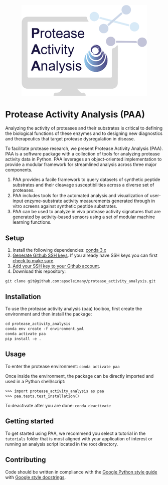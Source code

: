 <p align="center">
  <img src="img/PAA_logo.png" alt="logo" width="400" />
</p>

# Protease Activity Analysis (PAA)
Analyzing the activity of proteases and their substrates is critical to defining the
biological functions of these enzymes and to designing new diagnostics and therapeutics
that target protease dysregulation in disease.

To facilitate protease research, we present Protease Activity Analysis (PAA). PAA is a software package with a collection of tools for analyzing protease activity data in Python. PAA leverages an object-oriented implementation to provide a modular framework for streamlined analysis across three major components.  

1. PAA provides a facile framework to query datasets of synthetic peptide substrates and their cleavage susceptibilities across a diverse set of proteases. 
2. PAA includes tools for the automated analysis and visualization of user-input enzyme-substrate activity measurements generated through in vitro screens against synthetic peptide substrates. 
3. PAA can be used to analyze in vivo protease activity signatures that are generated by activity-based sensors using a set of modular machine learning functions.


## Setup
1. Install the following dependencies: [conda 3.x](https://docs.conda.io/en/latest/miniconda.html)
2. [Generate Github SSH keys](https://help.github.com/en/github/authenticating-to-github/generating-a-new-ssh-key-and-adding-it-to-the-ssh-agent). If you already have SSH keys you can first [check to make sure](https://help.github.com/en/github/authenticating-to-github/checking-for-existing-ssh-keys).
3. [Add your SSH key to your Github account](https://help.github.com/en/github/authenticating-to-github/adding-a-new-ssh-key-to-your-github-account).
4. Download this repository: 
```
git clone git@github.com:apsoleimany/protease_activity_analysis.git
```


## Installation
To use the protease activity analysis (paa) toolbox, first create the environment and then install the package:
```
cd protease_activity_analysis
conda env create -f environment.yml
conda activate paa
pip install -e .
```

## Usage
To enter the protease environment: `conda activate paa`

Once inside the environment, the package can be directly imported and used in a Python shell/script: 
```
>>> import protease_activity_analysis as paa
>>> paa.tests.test_installation()
```

To deactivate after you are done: `conda deactivate`

## Getting started
To get started using PAA, we recommend you select a tutorial in the `tutorials` folder that is most aligned with your application of interest or running an analysis script located in the root directory. 

## Contributing
Code should be written in compliance with the [Google Python style guide](http://google.github.io/styleguide/pyguide.html) with [Google style docstrings](http://queirozf.com/entries/python-docstrings-reference-examples#google-style).
